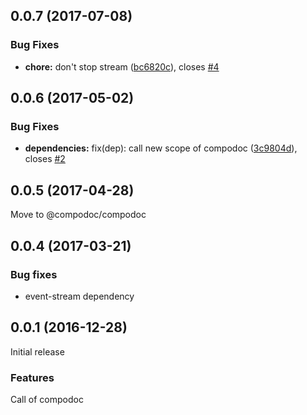 <a name="0.0.7"></a>
## 0.0.7 (2017-07-08)

### Bug Fixes

* **chore:** don't stop stream ([bc6820c](https://github.com/compodoc/gulp-compodoc/commit/bc6820c)), closes [#4](https://github.com/compodoc/gulp-compodoc/issues/4)

<a name="0.0.6"></a>
## 0.0.6 (2017-05-02)

### Bug Fixes

* **dependencies:** fix(dep): call new scope of compodoc ([3c9804d](https://github.com/compodoc/gulp-compodoc/commit/3c9804d)), closes [#2](https://github.com/compodoc/gulp-compodoc/issues/2)

<a name="0.0.5"></a>
## 0.0.5 (2017-04-28)

Move to @compodoc/compodoc

<a name="0.0.4"></a>
## 0.0.4 (2017-03-21)

### Bug fixes

- event-stream dependency

<a name="0.0.1"></a>
## 0.0.1 (2016-12-28)

Initial release

### Features

Call of compodoc
